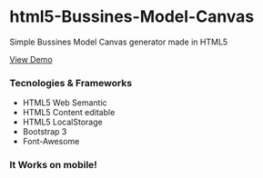 # html5-Bussines-Model-Canvas
Simple Bussines Model Canvas generator made in HTML5

[View Demo](http:www.codement.com/html5-Bussines-Model-Canvas)

### Tecnologies & Frameworks
* HTML5 Web Semantic
* HTML5 Content editable
* HTML5 LocalStorage
* Bootstrap 3
* Font-Awesome

### It Works on mobile!
